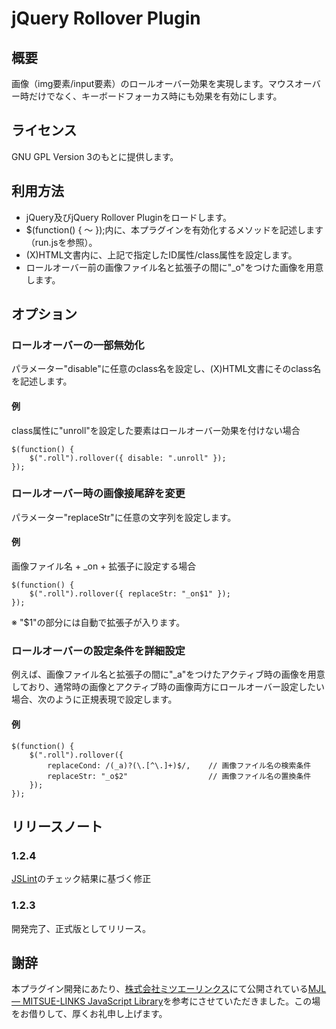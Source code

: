 # jQuery Rollover Plugin

## 概要

画像（img要素/input要素）のロールオーバー効果を実現します。マウスオーバー時だけでなく、キーボードフォーカス時にも効果を有効にします。

## ライセンス

GNU GPL Version 3のもとに提供します。

## 利用方法

* jQuery及びjQuery Rollover Pluginをロードします。
* $(function() { 〜 });内に、本プラグインを有効化するメソッドを記述します（run.jsを参照）。
* (X)HTML文書内に、上記で指定したID属性/class属性を設定します。
* ロールオーバー前の画像ファイル名と拡張子の間に"_o"をつけた画像を用意します。

## オプション

### ロールオーバーの一部無効化

パラメーター"disable"に任意のclass名を設定し、(X)HTML文書にそのclass名を記述します。

#### 例

class属性に"unroll"を設定した要素はロールオーバー効果を付けない場合

    $(function() {
        $(".roll").rollover({ disable: ".unroll" });
    });

### ロールオーバー時の画像接尾辞を変更

パラメーター"replaceStr"に任意の文字列を設定します。

#### 例

画像ファイル名 + _on + 拡張子に設定する場合

    $(function() {
        $(".roll").rollover({ replaceStr: "_on$1" });
    });
 
※ "$1"の部分には自動で拡張子が入ります。

### ロールオーバーの設定条件を詳細設定

例えば、画像ファイル名と拡張子の間に"_a"をつけたアクティブ時の画像を用意しており、通常時の画像とアクティブ時の画像両方にロールオーバー設定したい場合、次のように正規表現で設定します。

#### 例

    $(function() {
        $(".roll").rollover({
            replaceCond: /(_a)?(\.[^\.]+)$/,    // 画像ファイル名の検索条件
            replaceStr: "_o$2"                  // 画像ファイル名の置換条件
        });
    });

## リリースノート

### 1.2.4

[JSLint](http://www.jslint.com/)のチェック結果に基づく修正

### 1.2.3

開発完了、正式版としてリリース。

## 謝辞

本プラグイン開発にあたり、[株式会社ミツエーリンクス](http://www.mitsue.co.jp/)にて公開されている[MJL — MITSUE-LINKS JavaScript Library](http://www.mitsue.co.jp/service/produce/mjl.html)を参考にさせていただきました。この場をお借りして、厚くお礼申し上げます。
